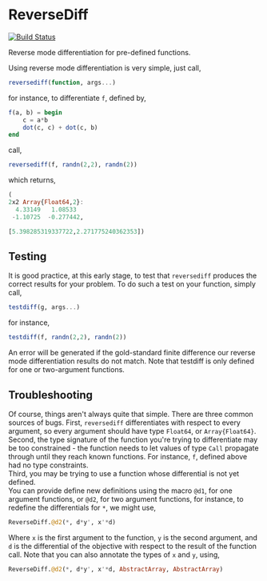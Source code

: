 # ReverseDiff

[![Build Status](https://travis-ci.org/LaurenceA/ReverseDiff.jl.png)](https://travis-ci.org/LaurenceA/ReverseDiff.jl)

Reverse mode differentiation for pre-defined functions.

Using reverse mode differentiation is very simple, just call,
```julia
reversediff(function, args...)
```
for instance, to differentiate `f`, defined by,
```julia
f(a, b) = begin
    c = a*b
    dot(c, c) + dot(c, b)
end
```
call,
```julia
reversediff(f, randn(2,2), randn(2))
```
which returns,
```julia
(
2x2 Array{Float64,2}:
  4.33149   1.08533 
 -1.10725  -0.277442,

[5.398285319337722,2.271775240362353])
```

Testing
-------
It is good practice, at this early stage, to test that `reversediff` produces the correct results for your problem.
To do such a test on your function, simply call,
```julia
testdiff(g, args...)
```
for instance,
```julia
testdiff(f, randn(2,2), randn(2))
```
An error will be generated if the gold-standard finite difference our reverse mode differentiation results do not match.
Note that testdiff is only defined for one or two-argument functions.

Troubleshooting
---------------
Of course, things aren't always quite that simple.
There are three common sources of bugs.
First, `reversediff` differentiates with respect to every argument, so every argument should have type ``Float64``, or ``Array{Float64}``. 
Second, the type signature of the function you're trying to differentiate may be too constrained - the function needs to let values of type `Call` propagate through until they reach known functions.  For instance, `f`, defined above had no type constraints.  
Third, you may be trying to use a function whose differential is not yet defined.  
You can provide define new definitions using the macro `@d1`, for one argument functions, or `@d2`, for two argument functions, for instance, to redefine the differentials for `*`, we might use,
```julia
ReverseDiff.@d2(*, d*y', x'*d)
```
Where `x` is the first argument to the function, `y` is the second argument, and `d` is the differential of the objective with respect to the result of the function call.
Note that you can also annotate the types of `x` and `y`, using,
```julia
ReverseDiff.@d2(*, d*y', x'*d, AbstractArray, AbstractArray)
```

